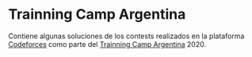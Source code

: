 # Trainning Camp Argentina
Contiene algunas soluciones de los contests realizados en la plataforma [Codeforces](https://codeforces.com/group/j1UosVRZar/blog) como parte del [Trainning Camp Argentina](https://tc-arg.tk/) 2020.
